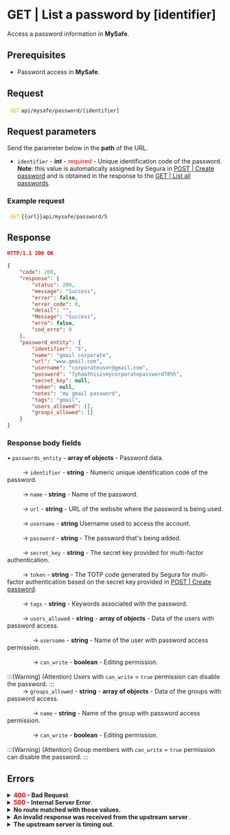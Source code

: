 # GET | List a password by [identifier]

Access a password information in **MySafe**.

## Prerequisites
* Password access in **MySafe**.


## Request


 <code><span style="color:orange"> GET</code></span> `api/mysafe/password/[identifier]`

## Request parameters
Send the parameter below in the **path** of the URL.

* <summary><code>identifier</code> - <b>int</b> - <span style="color:red">required</span> - Unique identification code of the password.</summary><b>Note</b>: this value is automatically assigned by Segura in <a href="/v4/docs/api-post-create-password">POST | Create password</a> and is obtained in the response to the <a href="/v4/docs/api-get-list-all-passwords">GET | List all passwords</a>.</summary>


### Example request

<code><span style="color:orange"> GET</code></span> `{{url}}api/mysafe/password/5`  
  
  ## Response

 ```json
HTTP/1.1 200 OK 
```
```json
{
    "code": 200,
    "response": {
        "status": 200,
        "message": "Success",
        "error": false,
        "error_code": 0,
        "detail": "",
        "Message": "Success",
        "erro": false,
        "cod_erro": 0
    },
    "password_entity": {
        "identifier": "5",
        "name": "gmail corporate",
        "url": "www.gmail.com",
        "username": "corporateuser@gmail.com",
        "password": "7yha&thisismycorporatepassword78%h",
        "secret_key": null,
        "token": null,
        "notes": "my gmail password",
        "tags": "gmail",
        "users_allowed": [],
        "groups_allowed": []
    }
}
```
 
 ### Response body fields

    
<summary>&#8226; <code>passwords_entity</code> - <b>array of objects</b> - Password data.</summary>

<br>
<summary>&nbsp;&emsp;&emsp;&nbsp;→ <code>identifier</code> - <b>string</b> - Numeric unique identification code of the password.</summary>
    
<br>
<summary>&nbsp;&emsp;&emsp;&nbsp;→ <code>name</code> - <b>string</b> - Name of the password.</summary>

<br>
<summary>&nbsp;&emsp;&emsp;&nbsp;→ <code>url</code> - <b>string</b> - URL of the website where the password is being used.</summary>

<br>
<summary>&nbsp;&emsp;&emsp;&nbsp;→ <code>username</code> - <b>string</b> Username used to access the account.
</summary>

<br>
<summary>&nbsp;&emsp;&emsp;&nbsp;→ <code>password</code> - <b>string</b> - The password that's being added.</summary>


<br>
<summary>&nbsp;&emsp;&emsp;&nbsp;→ <code>secret_key</code> - <b>string</b> - The secret key provided for multi-factor authentication.</summary>

<br>
<summary>&nbsp;&emsp;&emsp;&nbsp;→ <code>token</code> - <b>string</b> - The TOTP code generated by Segura for multi-factor authentication based on the secret key provided in <a href = "/v3-33/docs/api-post-create-password">POST | Create password</a>.</summary>

<br>
 <summary>&nbsp;&emsp;&emsp;&nbsp;→ <code>tags</code> - <b>string</b> - Keywords associated with the password.</summary>

<br>
 <summary>&nbsp;&emsp;&emsp;&nbsp;→ <code>users_allowed</code> - <b>string</b> - <b>array of objects</b> - Data of the users with password access.</summary>
 
<br>   
<summary>&nbsp;&nbsp;&nbsp;&nbsp;&emsp;&emsp;&nbsp;&nbsp;&nbsp;&nbsp;→ <code>username</code> - <b>string</b> - Name of the user with password access permission.</summary>
    
  <br>   
<summary>&nbsp;&nbsp;&nbsp;&nbsp;&emsp;&emsp;&nbsp;&nbsp;&nbsp;&nbsp;→ <code>can_write</code> - <b>boolean</b> - Editing permission.</summary>

<br>
:::(Warning) (Attention)
Users with <code>can_write</code> = <code>true</code> permission can disable the password.
:::
    
 <br>
 <summary>&nbsp;&emsp;&emsp;&nbsp;→ <code>groups_allowed</code> - <b>string</b> - <b>array of objects</b> - Data of the groups with password access.</summary>
 
<br>   
<summary>&nbsp;&nbsp;&nbsp;&nbsp;&emsp;&emsp;&nbsp;&nbsp;&nbsp;&nbsp;→ <code>name</code> - <b>string</b> - Name of the group with password access permission.</summary>
    
  <br>   
<summary>&nbsp;&nbsp;&nbsp;&nbsp;&emsp;&emsp;&nbsp;&nbsp;&nbsp;&nbsp;→ <code>can_write</code> - <b>boolean</b> - Editing permission.</summary>

<br>
:::(Warning) (Attention)
Group members with <code>can_write</code> = <code>true</code> permission can disable the password.
:::
    

 ## Errors

<details>
<summary><b><span style="color:red">400</span> - Bad Request</b>.</summary>

***
<b>Message: "1010: Unexpected identifier type"</b>
<p><b>Possible cause</b>: the <code>identifier</code> sent wasn't recognized as valid.<br></p>
<b>Solution</b>: check the value for the <code>identifier</code> and resend the request.
  
* * *
<b>Message: "1005: Password not found"</b>
<p><b>Possible cause</b>: the password wasn't found.<br></p>
<b>Solution</b>: check the value for the <code>identifier</code> and resend the request.

    
* * *
    
<b>Message: "1006: User does not have access"</b>
<p><b>Possible cause</b>: user isn't allowed to access the item.<br></p>

 ***
<b>Message: "1009: Inactive password"</b>
<p><b>Possible cause</b>: the password is inactive.<br></p>
 <b>Solution</b>: enable the password through  <code><span style="color:blue"> PUT</code></span> <code>api/mysafe/password/active[identifier]</code>.

 ***
</details> 
    
<details>
    <summary><b><span style="color:red">500</span> - Internal Server Error</b>.</summary>

***
    
<b>Message: "Unexpected error."</b><br>

<p><b>Possible cause</b>: the error is in the Segura server.<br>
        
<b>Solution</b>: contact the support team for more information.</p>
    
 ***
 </details>
 
 <details>
    <summary><b>No route matched with those values.</b></summary>

 ***
    
<b>Message: "You are not authorized to access this resource."</b>
<p><b>Possíveis causas</b>: failure in your application authentication with the Segura server.<br>
        
<b>Solution</b>: check the authentication parameters such as <code>Access Token URL</code>, <code>Client ID</code> and  <code>Client Secret</code> and request a new access token or check and correct the URL. 
* * *
</details>
     
<details>
<summary><b>An invalid response was received from the upstream server
</b>.</summary>

*** 
   
<b>Message: "An invalid response was received from the a seupstream server</b>
    
<p><b>Possible cause</b>: the upstream server may be taking too long to respond, leading to a timeout error that is interpreted as an invalid response by the proxy/gateway server.<br>
        
<b>Solution</b>: check the connectivity between the source of the request and the Segura server.
***
</details>
     
   

<details>
<summary><b>The upstream server is timing out</b>.</summary>

*** 
    
<b>Message: "The upstream server is timing out"</b>
    
<p><b>Possible cause</b>: the request time has expired.
        
<b>Solution</b>: check the connectivity between the source of the request and the Segura server.</p>
* * *
</details>


     
